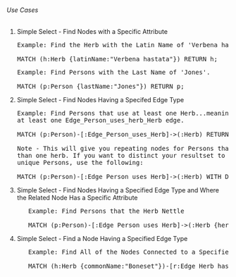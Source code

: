 ###### Use Cases
1. Simple Select - Find Nodes with a Specific Attribute
   <pre>
   Example: Find the Herb with the Latin Name of 'Verbena hastata'.
   
   MATCH (h:Herb {latinName:"Verbena hastata"}) RETURN h;  
   </pre>
   
   <pre>
   Example: Find Persons with the Last Name of 'Jones'.
   
   MATCH (p:Person {lastName:"Jones"}) RETURN p; 
   </pre>
   
2. Simple Select - Find Nodes Having a Specifed Edge Type 
   <pre>
   Example: Find Persons that use at least one Herb...meaning, they have 
   at least one Edge_Person_uses_herb_Herb edge.
   
   MATCH (p:Person)-[:Edge_Person_uses_Herb]->(:Herb) RETURN p; 
   
   Note - This will give you repeating nodes for Persons that use more 
   than one herb. If you want to distinct your resultset to only give
   unique Persons, use the following:
   
   MATCH (p:Person)-[:Edge_Person_uses_Herb]->(:Herb) WITH DISTINCT p RETURN p
   </pre>

3. Simple Select - Find Nodes Having a Specified Edge Type and Where the Related Node Has a Specific Attribute
   <pre>
      Example: Find Persons that the Herb Nettle
      
      MATCH (p:Person)-[:Edge_Person_uses_Herb]->(:Herb {herbKey:"Nettle"}) WITH DISTINCT p RETURN p
   </pre>
   

4. Simple Select - Find a Node Having a Specified Edge Type
   <pre>
      Example: Find All of the Nodes Connected to a Specified Node Via a Specified Edge
      
      MATCH (h:Herb {commonName:"Boneset"})-[r:Edge_Herb_has_Action]->(b) return *
   </pre>